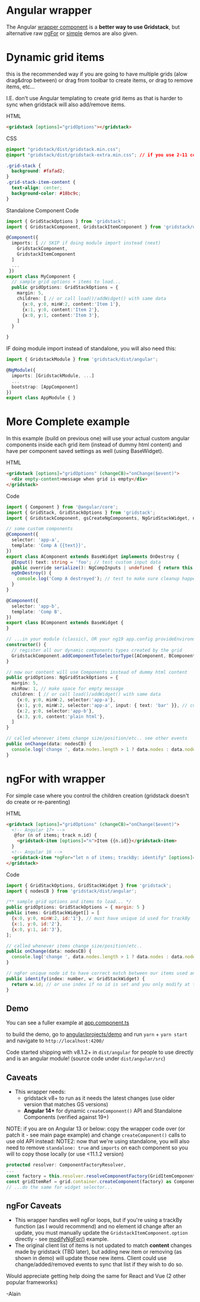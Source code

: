 # Angular wrapper

The Angular [wrapper component](projects/lib/src/lib/gridstack.component.ts) <gridstack> is a <b>better way to use Gridstack</b>, but alternative raw [ngFor](projects/demo/src/app/ngFor.ts) or [simple](projects/demo/src/app/simple.ts) demos are also given.

# Dynamic grid items

this is the recommended way if you are going to have multiple grids (alow drag&drop between) or drag from toolbar to create items, or drag to remove items, etc...

I.E. don't use Angular templating to create grid items as that is harder to sync when gridstack will also add/remove items.

HTML

```html
<gridstack [options]="gridOptions"></gridstack>
```

CSS

```css
@import "gridstack/dist/gridstack.min.css";
@import "gridstack/dist/gridstack-extra.min.css"; // if you use 2-11 column

.grid-stack {
  background: #fafad2;
}
.grid-stack-item-content {
  text-align: center;
  background-color: #18bc9c;
}
```


Standalone Component Code

```ts
import { GridStackOptions } from 'gridstack';
import { GridstackComponent, GridstackItemComponent } from 'gridstack/dist/angular';

@Component({
  imports: [ // SKIP if doing module import instead (next)
    GridstackComponent,
    GridstackItemComponent
  ]
  ...
 })
export class MyComponent {
  // sample grid options + items to load...
  public gridOptions: GridStackOptions = {
    margin: 5,
    children: [ // or call load()/addWidget() with same data
      {x:0, y:0, minW:2, content:'Item 1'},
      {x:1, y:0, content:'Item 2'},
      {x:0, y:1, content:'Item 3'},
    ]
  }

}
```

IF doing module import instead of standalone, you will also need this:

```ts
import { GridstackModule } from 'gridstack/dist/angular';

@NgModule({
  imports: [GridstackModule, ...]
  ...
  bootstrap: [AppComponent]
})
export class AppModule { }
```

# More Complete example

In this example (build on previous one) will use your actual custom angular components inside each grid item (instead of dummy html content) and have per component saved settings as well (using BaseWidget).

HTML

```html
<gridstack [options]="gridOptions" (changeCB)="onChange($event)">
  <div empty-content>message when grid is empty</div>
</gridstack>
```

Code

```ts
import { Component } from '@angular/core';
import { GridStack, GridStackOptions } from 'gridstack';
import { GridstackComponent, gsCreateNgComponents, NgGridStackWidget, nodesCB, BaseWidget } from 'gridstack/dist/angular';

// some custom components
@Component({
  selector: 'app-a',
  template: 'Comp A {{text}}',
})
export class AComponent extends BaseWidget implements OnDestroy {
  @Input() text: string = 'foo'; // test custom input data
  public override serialize(): NgCompInputs | undefined  { return this.text ? {text: this.text} : undefined; }
  ngOnDestroy() {
    console.log('Comp A destroyed'); // test to make sure cleanup happens
  }
}

@Component({
  selector: 'app-b',
  template: 'Comp B',
})
export class BComponent extends BaseWidget {
}

// ...in your module (classic), OR your ng19 app.config provideEnvironmentInitializer call this:
constructor() {
  // register all our dynamic components types created by the grid
  GridstackComponent.addComponentToSelectorType([AComponent, BComponent]) ;
}

// now our content will use Components instead of dummy html content
public gridOptions: NgGridStackOptions = {
  margin: 5,
  minRow: 1, // make space for empty message
  children: [ // or call load()/addWidget() with same data
    {x:0, y:0, minW:2, selector:'app-a'},
    {x:1, y:0, minW:2, selector:'app-a', input: { text: 'bar' }}, // custom input that works using BaseWidget.deserialize() Object.assign(this, w.input)
    {x:2, y:0, selector:'app-b'},
    {x:3, y:0, content:'plain html'},
  ]
}

// called whenever items change size/position/etc.. see other events
public onChange(data: nodesCB) {
  console.log('change ', data.nodes.length > 1 ? data.nodes : data.nodes[0]);
}
```

# ngFor with wrapper

For simple case where you control the children creation (gridstack doesn't do create or re-parenting)

HTML

```html
<gridstack [options]="gridOptions" (changeCB)="onChange($event)">
  <!-- Angular 17+ -->
   @for (n of items; track n.id) {
    <gridstack-item [options]="n">Item {{n.id}}</gridstack-item>
  }
  <!-- Angular 16 -->
  <gridstack-item *ngFor="let n of items; trackBy: identify" [options]="n"> Item {{n.id}} </gridstack-item>
</gridstack>
```

Code

```javascript
import { GridStackOptions, GridStackWidget } from 'gridstack';
import { nodesCB } from 'gridstack/dist/angular';

/** sample grid options and items to load... */
public gridOptions: GridStackOptions = { margin: 5 }
public items: GridStackWidget[] = [
  {x:0, y:0, minW:2, id:'1'}, // must have unique id used for trackBy
  {x:1, y:0, id:'2'},
  {x:0, y:1, id:'3'},
];

// called whenever items change size/position/etc..
public onChange(data: nodesCB) {
  console.log('change ', data.nodes.length > 1 ? data.nodes : data.nodes[0]);
}

// ngFor unique node id to have correct match between our items used and GS
public identify(index: number, w: GridStackWidget) {
  return w.id; // or use index if no id is set and you only modify at the end...
}
```

## Demo

You can see a fuller example at [app.component.ts](projects/demo/src/app/app.component.ts)

to build the demo, go to [angular/projects/demo](projects/demo/) and run `yarn` + `yarn start` and navigate to `http://localhost:4200/`

Code started shipping with v8.1.2+ in `dist/angular` for people to use directly and is an angular module! (source code under `dist/angular/src`)

## Caveats

- This wrapper needs:
  - gridstack v8+ to run as it needs the latest changes (use older version that matches GS versions)
  - <b>Angular 14+</b> for dynamic `createComponent()` API and Standalone Components (verified against 19+)

NOTE: if you are on Angular 13 or below: copy the wrapper code over (or patch it - see main page example) and change `createComponent()` calls to use old API instead:
NOTE2: now that we're using standalone, you will also need to remove `standalone: true` and `imports` on each component so you will to copy those locally (or use <11.1.2 version)
```ts
protected resolver: ComponentFactoryResolver,
...
const factory = this.resolver.resolveComponentFactory(GridItemComponent);
const gridItemRef = grid.container.createComponent(factory) as ComponentRef<GridItemComponent>;
// ...do the same for widget selector...
```

## ngFor Caveats

- This wrapper handles well ngFor loops, but if you're using a trackBy function (as I would recommend) and no element id change after an update,
  you must manually update the `GridstackItemComponent.option` directly - see [modifyNgFor()](./projects/demo/src/app/app.component.ts#L202) example.
- The original client list of items is not updated to match **content** changes made by gridstack (TBD later), but adding new item or removing (as shown in demo) will update those new items. Client could use change/added/removed events to sync that list if they wish to do so.

Would appreciate getting help doing the same for React and Vue (2 other popular frameworks)

-Alain
